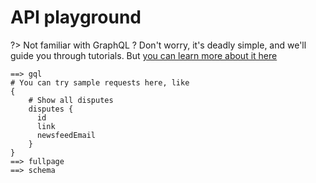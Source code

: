 


# API playground

?> Not familiar with GraphQL ? Don't worry, it's deadly simple, and we'll guide you through tutorials. But [you can learn more about it here](https://graphql.org/learn/)


```playground
==> gql
# You can try sample requests here, like
{
    # Show all disputes
    disputes {
      id
      link
      newsfeedEmail
    }
}
==> fullpage
==> schema
```

  <link rel="stylesheet" href="/_style/playground-full.css">